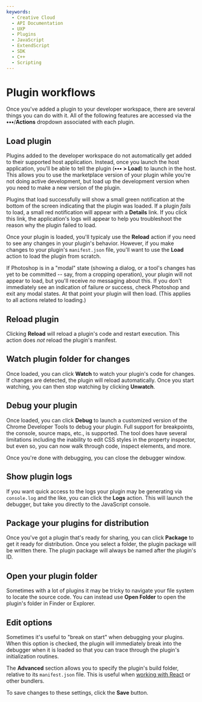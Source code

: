 ```yaml
---
keywords:
  - Creative Cloud
  - API Documentation
  - UXP
  - Plugins
  - JavaScript
  - ExtendScript
  - SDK
  - C++
  - Scripting
---
```


# Plugin workflows

Once you've added a plugin to your developer workspace, there are several things you can do with it. All of the following features are accessed via the **•••**/**Actions** dropdown associated with each plugin.

## Load plugin

Plugins added to the developer workspace do not automatically get added to their supported host application. Instead, once you launch the host application, you'll be able to tell the plugin (**••• > Load**) to launch in the host. This allows you to use the marketplace version of your plugin while you're not doing active development, but load up the development version when you need to make a new version of the plugin.

Plugins that load successfully will show a small green notification at the bottom of the screen indicating that the plugin was loaded. If a plugin _fails_ to load, a small red notification will appear with a **Details** link. If you click this link, the application's logs will appear to help you troubleshoot the reason why the plugin failed to load.

Once your plugin is loaded, you'll typicaly use the **Reload** action if you need to see any changes in your plugin's behavior. However, if you make changes to your plugin's `manifest.json` file, you'll want to use the **Load** action to load the plugin from scratch.

<InlineAlert variant="info" slots="text"/>

If Photoshop is in a "modal" state (showing a dialog, or a tool's changes has yet to be committed -- say, from a cropping operation), your plugin will not appear to load, but you'll receive _no_ messaging about this. If you don't immediately see an indication of failure _or_ success, check Photoshop and exit any modal states. At that point your plugin will then load. (This applies to all actions related to loading.)

## Reload plugin

Clicking **Reload** will reload a plugin's code and restart execution. This action does _not_ reload the plugin's manifest.

## Watch plugin folder for changes

Once loaded, you can click **Watch** to watch your plugin's code for changes. If changes are detected, the plugin will reload automatically. Once you start watching, you can then stop watching by clicking **Unwatch**.

## Debug your plugin

Once loaded, you can click **Debug** to launch a customized version of the Chrome Developer Tools to debug your plugin. Full support for breakpoints, the console, source maps, etc., is supported. The tool does have several limitations including the inability to edit CSS styles in the property inspector, but even so, you can now walk through code, inspect elements, and more.

Once you're done with debugging, you can close the debugger window.

## Show plugin logs

If you want quick access to the logs your plugin may be generating via `console.log` and the like, you can click the **Logs** action. This will launch the debugger, but take you directly to the JavaScript console.

## Package your plugins for distribution

Once you've got a plugin that's ready for sharing, you can click **Package** to get it ready for distribution. Once you select a folder, the plugin package will be written there. The plugin package will always be named after the plugin's ID.

## Open your plugin folder

Sometimes with a lot of plugins it may be tricky to navigate your file system to locate the source code. You can instead use **Open Folder** to open the plugin's folder in Finder or Explorer.

## Edit options

Sometimes it's useful to "break on start" when debugging your plugins. When this option is checked, the plugin will immediately break into the debugger when it is loaded so that you can trace through the plugin's initialization routines.

The **Advanced** section allows you to specify the plugin's build folder, relative to its `manifest.json` file. This is useful when [working with React](../working-with-react/) or other bundlers.

To save changes to these settings, click the **Save** button.

